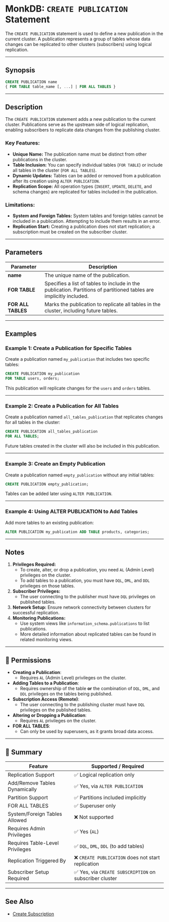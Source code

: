 # MonkDB: `CREATE PUBLICATION` Statement

The `CREATE PUBLICATION` statement is used to define a new publication in the current cluster. A publication represents a group of tables whose data changes can be replicated to other clusters (subscribers) using logical replication.

---

## Synopsis

```sql
CREATE PUBLICATION name
{ FOR TABLE table_name [, ...] | FOR ALL TABLES }
```

---

## Description

The `CREATE PUBLICATION` statement adds a new publication to the current cluster. Publications serve as the upstream side of logical replication, enabling subscribers to replicate data changes from the publishing cluster.

### Key Features:
- **Unique Name:** The publication name must be distinct from other publications in the cluster.
- **Table Inclusion:** You can specify individual tables (`FOR TABLE`) or include all tables in the cluster (`FOR ALL TABLES`).
- **Dynamic Updates:** Tables can be added or removed from a publication after its creation using `ALTER PUBLICATION`.
- **Replication Scope:** All operation types (`INSERT`, `UPDATE`, `DELETE`, and schema changes) are replicated for tables included in the publication.

### Limitations:
- **System and Foreign Tables:** System tables and foreign tables cannot be included in a publication. Attempting to include them results in an error.
- **Replication Start:** Creating a publication does not start replication; a subscription must be created on the subscriber cluster.

---

## Parameters

| Parameter       | Description                                                                 |
|-----------------|-----------------------------------------------------------------------------|
| **name**        | The unique name of the publication.                                        |
| **FOR TABLE**   | Specifies a list of tables to include in the publication. Partitions of partitioned tables are implicitly included. |
| **FOR ALL TABLES** | Marks the publication to replicate all tables in the cluster, including future tables. |

---

## Examples

### Example 1: Create a Publication for Specific Tables
Create a publication named `my_publication` that includes two specific tables:

```sql
CREATE PUBLICATION my_publication
FOR TABLE users, orders;
```

This publication will replicate changes for the `users` and `orders` tables.

---

### Example 2: Create a Publication for All Tables
Create a publication named `all_tables_publication` that replicates changes for all tables in the cluster:

```sql
CREATE PUBLICATION all_tables_publication
FOR ALL TABLES;
```

Future tables created in the cluster will also be included in this publication.

---

### Example 3: Create an Empty Publication
Create a publication named `empty_publication` without any initial tables:

```sql
CREATE PUBLICATION empty_publication;
```

Tables can be added later using `ALTER PUBLICATION`.

---

### Example 4: Using ALTER PUBLICATION to Add Tables
Add more tables to an existing publication:

```sql
ALTER PUBLICATION my_publication ADD TABLE products, categories;
```

---

## Notes

1. **Privileges Required:** 
   - To create, alter, or drop a publication, you need `AL` (Admin Level) privileges on the cluster.
   - To add tables to a publication, you must have `DQL`, `DML`, and `DDL` privileges on those tables.
2. **Subscriber Privileges:** 
   - The user connecting to the publisher must have `DQL` privileges on published tables.
3. **Network Setup:** Ensure network connectivity between clusters for successful replication.
4. **Monitoring Publications:** 
   - Use system views like `information_schema.publications` to list publications.
   - More detailed information about replicated tables can be found in related monitoring views.

---

## 🔐 Permissions

- **Creating a Publication**:
  - Requires `AL` (Admin Level) privileges on the cluster.
- **Adding Tables to a Publication**:
  - Requires ownership of the table **or** the combination of `DQL`, `DML`, and `DDL` privileges on the tables being published.
- **Subscription Access (Remote)**:
  - The user connecting to the publishing cluster must have `DQL` privileges on the published tables.
- **Altering or Dropping a Publication**:
  - Requires `AL` privileges on the cluster.
- **FOR ALL TABLES**:
  - Can only be used by superusers, as it grants broad data access.

---

## 🏁 Summary

| Feature                          | Supported / Required                                                  |
|----------------------------------|------------------------------------------------------------------------|
| Replication Support              | ✅ Logical replication only                                            |
| Add/Remove Tables Dynamically    | ✅ Yes, via `ALTER PUBLICATION`                                       |
| Partition Support                | ✅ Partitions included implicitly                                      |
| FOR ALL TABLES                   | ✅ Superuser only                                                     |
| System/Foreign Tables Allowed    | ❌ Not supported                                                      |
| Requires Admin Privileges        | ✅ Yes (`AL`)                                                         |
| Requires Table-Level Privileges  | ✅ `DQL`, `DML`, `DDL` (to add tables)                                |
| Replication Triggered By         | ❌ `CREATE PUBLICATION` does not start replication                    |
| Subscriber Setup Required        | ✅ Yes, via `CREATE SUBSCRIPTION` on subscriber cluster                |

---

## See Also

- [Create Subscription](./34_CREATE_SUBSCRIPTION.md)